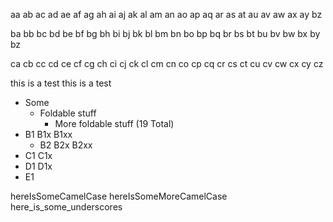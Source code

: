 aa ab ac ad ae
af ag ah ai aj
ak al am an ao
ap aq ar as at
au av aw ax ay bz

ba bb bc bd be
bf bg bh bi bj
bk bl bm bn bo
bp bq br bs bt
bu bv bw bx by bz

ca cb cc cd ce
cf cg ch ci cj
ck cl cm cn co
cp cq cr cs ct
cu cv cw cx cy cz

this is a test
this is a test

* Some
    * Foldable stuff
        * More foldable stuff (19 Total)
* B1 B1x B1xx
    * B2 B2x B2xx
* C1 C1x
* D1 D1x
* E1

hereIsSomeCamelCase
hereIsSomeMoreCamelCase
here_is_some_underscores
